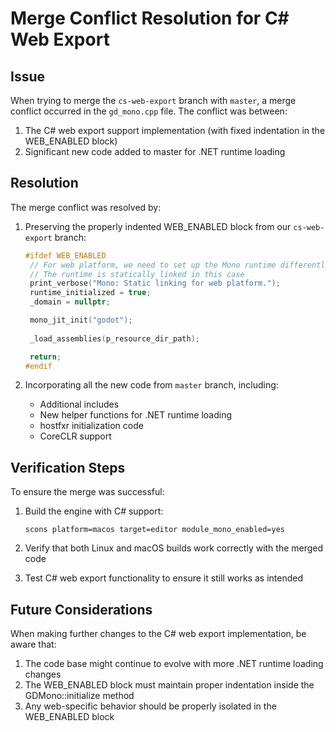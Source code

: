 # Merge Conflict Resolution for C# Web Export

## Issue

When trying to merge the `cs-web-export` branch with `master`, a merge conflict occurred in the `gd_mono.cpp` file. The conflict was between:

1. The C# web export support implementation (with fixed indentation in the WEB_ENABLED block)
2. Significant new code added to master for .NET runtime loading

## Resolution

The merge conflict was resolved by:

1. Preserving the properly indented WEB_ENABLED block from our `cs-web-export` branch:
   ```cpp
   #ifdef WEB_ENABLED
   	// For web platform, we need to set up the Mono runtime differently
   	// The runtime is statically linked in this case
   	print_verbose("Mono: Static linking for web platform.");
   	runtime_initialized = true;
   	_domain = nullptr;

   	mono_jit_init("godot");
   	
   	_load_assemblies(p_resource_dir_path);

   	return;
   #endif
   ```

2. Incorporating all the new code from `master` branch, including:
   - Additional includes
   - New helper functions for .NET runtime loading
   - hostfxr initialization code
   - CoreCLR support

## Verification Steps

To ensure the merge was successful:

1. Build the engine with C# support:
   ```
   scons platform=macos target=editor module_mono_enabled=yes
   ```

2. Verify that both Linux and macOS builds work correctly with the merged code

3. Test C# web export functionality to ensure it still works as intended

## Future Considerations

When making further changes to the C# web export implementation, be aware that:

1. The code base might continue to evolve with more .NET runtime loading changes
2. The WEB_ENABLED block must maintain proper indentation inside the GDMono::initialize method
3. Any web-specific behavior should be properly isolated in the WEB_ENABLED block 
